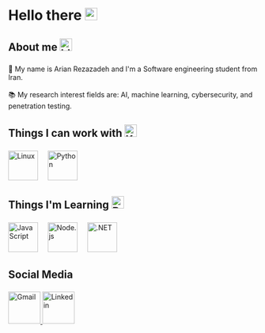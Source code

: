 <h1 align="left">Hello there <img src="https://raw.githubusercontent.com/Tarikul-Islam-Anik/Animated-Fluent-Emojis/master/Emojis/Hand%20gestures/Waving%20Hand%20Medium-Light%20Skin%20Tone.png" alt="Waving Hand Medium-Light Skin Tone" width="25" height="25" /> </h1>

###

<h2 align="left">About me <img src="https://raw.githubusercontent.com/Tarikul-Islam-Anik/Telegram-Animated-Emojis/main/Objects/Identification%20Card.webp" alt="Identification Card" width="25" height="25" /></h2>

###

<p align="left">🏫 My name is Arian Rezazadeh and I'm a Software engineering student from Iran.<br><br>📚 My research interest fields are: AI, machine learning, cybersecurity, and penetration testing.</p>

###

<h2 align="left">Things I can work with <img src="https://raw.githubusercontent.com/Tarikul-Islam-Anik/Telegram-Animated-Emojis/main/Objects/Keyboard.webp" alt="Keyboard" width="25" height="25" /> </h2>

###

<div align="left">
  <img src="https://skillicons.dev/icons?i=linux" height="60" alt="Linux" />
  <img width="12" />
  <img src="https://skillicons.dev/icons?i=python" height="60" alt="Python" />
</div>

###

<h2 align="left">Things I'm Learning <img src="https://raw.githubusercontent.com/Tarikul-Islam-Anik/Telegram-Animated-Emojis/main/Objects/Books.webp" alt="Books" width="25" height="25" /> </h2>

###

<div align="left">
  <img src="https://skillicons.dev/icons?i=javascript" height="60" alt="JavaScript" />
  <img width="12" />
  <img src="https://skillicons.dev/icons?i=nodejs" height="60" alt="Node.js" />
  <img width="12" />
  <img src="https://skillicons.dev/icons?i=dotnet" height="60" alt=".NET" />
</div>

###

<h2 align="left">Social Media</h2>

###

<div align="left">
  <a href="mailto:arian.rmn5281@gmail.com" target="_blank">
    <img src="https://skillicons.dev/icons?i=gmail" height="65" alt="Gmail" />
  </a>
  <a href="https://www.linkedin.com/in/arian-rezazadeh-5770701a1?lipi=urn%3Ali%3Apage%3Ad_flagship3_profile_view_base_contact_details%3BiaL3S3i0QG2y%2Fesho3GuPA%3D%3D" target="_blank">
    <img src="https://skillicons.dev/icons?i=linkedin" height="65" alt="Linkedin" />
  </a>
</div>
